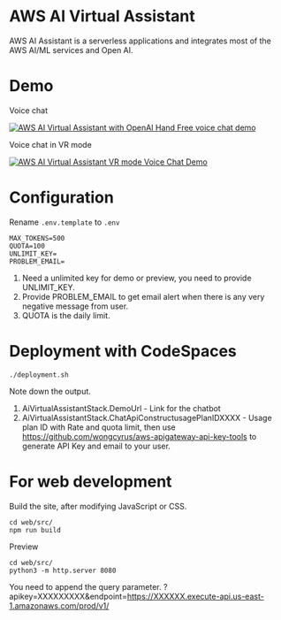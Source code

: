 # AWS AI Virtual Assistant
AWS AI Assistant is a serverless applications and integrates most of the AWS AI/ML services and Open AI.

# Demo

Voice chat

[![AWS AI Virtual Assistant with OpenAI Hand Free voice chat demo](https://img.youtube.com/vi/aPOCSAD4jKk/0.jpg)](https://www.youtube.com/watch?v=aPOCSAD4jKk)

Voice chat in VR mode

[![AWS AI Virtual Assistant VR mode Voice Chat Demo](https://img.youtube.com/vi/1ZNF-yGsM8g/0.jpg)](https://www.youtube.com/watch?v=1ZNF-yGsM8g)

# Configuration 
Rename ```.env.template``` to ```.env```
```
MAX_TOKENS=500
QUOTA=100
UNLIMIT_KEY=
PROBLEM_EMAIL=
```
1. Need a unlimited key for demo or preview, you need to provide UNLIMIT_KEY.
2. Provide PROBLEM_EMAIL to get email alert when there is any very negative message from user.
3. QUOTA is the daily limit.


# Deployment with CodeSpaces

```
./deployment.sh 
```
Note down the output.
1. AiVirtualAssistantStack.DemoUrl - Link for the chatbot
2. AiVirtualAssistantStack.ChatApiConstructusagePlanIDXXXX - Usage plan ID with Rate and quota limit, then use https://github.com/wongcyrus/aws-apigateway-api-key-tools to generate API Key and email to your user.


# For web development
Build the site, after modifying JavaScript or CSS.
```
cd web/src/
npm run build
```

Preview 
```
cd web/src/
python3 -m http.server 8080
```

You need to append the query parameter.
?apikey=XXXXXXXXX&endpoint=https://XXXXXX.execute-api.us-east-1.amazonaws.com/prod/v1/



